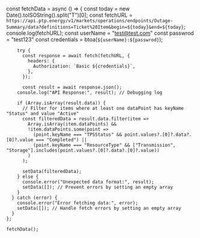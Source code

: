 const fetchData = async () => {
        const today = new Date().toISOString().split("T")[0];
        const fetchURL = `https://api.ptp.energy/v1/markets/operations/endpoints/Outage-Summary/data?definitions=Ticket%20Item&begin=${today}&end=${today}`;
        console.log(fetchURL);
        const userName = "test@test.com"
        const passwrod = "test123"
        const credentials = btoa(`${userName}:${passwrod}`);

        
  
        try {
          const response = await fetch(fetchURL, {
            headers: {
              Authorization: `Basic ${credentials}`,
            },
          });
  
          const result = await response.json();
        console.log("API Response:", result); // Debugging log

        if (Array.isArray(result.data)) {
          // Filter for items where at least one dataPoint has keyName "Status" and value "Active"
          const filteredData = result.data.filter(item =>
            Array.isArray(item.dataPoints) &&
            !item.dataPoints.some(point => 
              (point.keyName === "TPSStatus" && point.values?.[0]?.data?.[0]?.value === "Completed") ||
              (point.keyName === "ResourceType" && ["Transmission", "Storage"].includes(point.values?.[0]?.data?.[0]?.value))
            )
          );

          setData(filteredData);
        } else {
          console.error("Unexpected data format:", result);
          setData([]); // Prevent errors by setting an empty array
        }
      } catch (error) {
        console.error("Error fetching data:", error);
        setData([]); // Handle fetch errors by setting an empty array
      }
    };

    fetchData();
